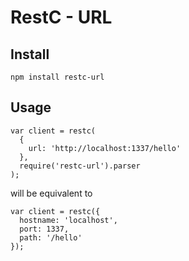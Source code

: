 RestC - URL
===========

Install
-------

    npm install restc-url

Usage
-----

    var client = restc(
      {
        url: 'http://localhost:1337/hello'
      },
      require('restc-url').parser
    );

will be equivalent to

    var client = restc({
      hostname: 'localhost',
      port: 1337,
      path: '/hello'
    });

